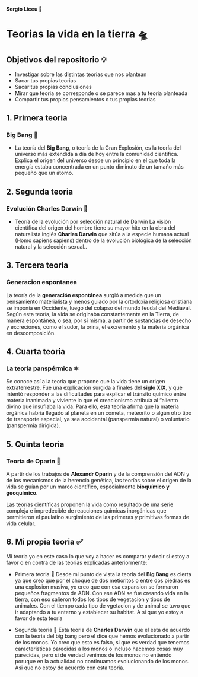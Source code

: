 #### Sergio Liceu 🏫
# Teorias la vida en la tierra 🛸

## Objetivos del repositorio 💡
- Investigar sobre las distintas teorias que nos plantean 
- Sacar tus propias teorias
- Sacar tus propias conclusiones
- Mirar que teoria se corresponde o se parece mas a tu teoria planteada
- Compartir tus propios pensamientos o tus propias teorias

## 1. Primera teoria
### Big Bang 🤯
-  La teoría del **Big Bang**, o teoría de la Gran Explosión, es la teoría del universo más extendida a día de hoy entre la comunidad científica. Explica el origen del universo desde un principio en el que toda la energía estaba concentrada en un punto diminuto de un tamaño más pequeño que un átomo.
## 2. Segunda teoria 
### Evolución Charles Darwin  🐒
- Teoría de la evolución por selección natural de Darwin
La visión científica del origen del hombre tiene su mayor hito en la obra del naturalista inglés **Charles Darwin** que sitúa a la especie humana actual (Homo sapiens sapiens) dentro de la evolución biológica de la selección natural y la selección sexual..
## 3. Tercera teoria
### Generacion espontanea 
La teoría de la **generación espontánea** surgió a medida que un pensamiento materialista y menos guiado por la ortodoxia religiosa cristiana se imponía en Occidente, luego del colapso del mundo feudal del Mediaval.
Según esta teoría, la vida se originaba constantemente en la Tierra, de manera espontánea, o sea, por sí misma, a partir de sustancias de desecho y excreciones, como el sudor, la orina, el excremento y la materia orgánica en descomposición.
## 4. Cuarta teoria
### La teoría panspérmica ⚛️
Se conoce así a la teoría que propone que la vida tiene un origen extraterrestre. Fue una explicación surgida a finales del **siglo XIX**, y que intentó responder a las dificultades para explicar el tránsito químico entre materia inanimada y viviente lo que el creacionismo atribuía al “aliento divino que insuflaba la vida.
Para ello, esta teoría afirma que la materia orgánica habría llegado al planeta en un cometa, meteorito o algún otro tipo de transporte espacial, ya sea accidental (panspermia natural) o voluntario (panspermia dirigida).
## 5. Quinta teoria 
### Teoria de Oparin 🧬 
A partir de los trabajos de **Alexandr Oparin** y de la comprensión del ADN y de los mecanismos de la herencia genética, las teorías sobre el origen de la vida se guían por un marco científico, especialmente **bioquímico y geoquímico**.

Las teorías científicas proponen la vida como resultado de una serie compleja e impredecible de reacciones químicas inorgánicas que permitieron el paulatino surgimiento de las primeras y primitivas formas de vida celular.

## 6. Mi propia teoria ✅
Mi teoria yo en este caso lo que voy a hacer es comparar y decir si estoy a favor o en contra de las teorias explicadas anteriormente:
- Primera teoria 🤯
Desde mi punto de vista la teoria del **Big Bang** es cierta ya que creo que por el choque de dos metioritos o entre dos piedras es una explosion masiva, yo creo que con esa expansion se formaron pequeños fragmentos de ADN. Con ese ADN se fue creando vida en la tierra, con eso salieron todos los tipos de vegetacion  y tipos de animales. Con el tiempo cada tipo de vgetacion y de animal se tuvo que ir adaptando a tu enterno y establecer su habitat.
 A si que yo estoy a favor de esta teoria

- Segunda teoria 🐒
Esta teoria de **Charles Darwin** que el esta de acuerdo con la teoria del big bang pero el dice que hemos evolucionado a partir de los monos. Yo creo que esto es falso, si que es verdad que tenemos caracteristicas parecidas a los monos o incluso hacemos cosas muy parecidas, pero si de verdad venimos de los monos no entiendo poruque en la actualidad no continuamos evolucionando de los monos. Asi que no estoy de acuerdo con esta teoria. 













